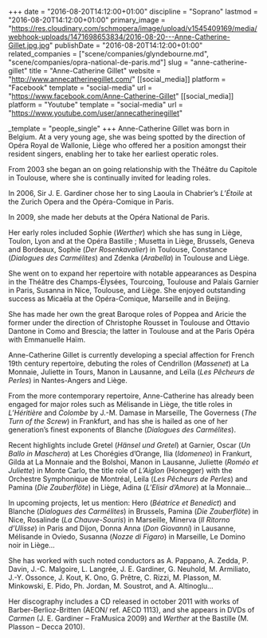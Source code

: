 +++
date = "2016-08-20T14:12:00+01:00"
discipline = "Soprano"
lastmod = "2016-08-20T14:12:00+01:00"
primary_image = "https://res.cloudinary.com/schmopera/image/upload/v1545409169/media/webhook-uploads/1471698653834/2016-08-20---Anne-Catherine-Gillet.jpg.jpg"
publishDate = "2016-08-20T14:12:00+01:00"
related_companies = ["scene/companies/glyndebourne.md", "scene/companies/opra-national-de-paris.md"]
slug = "anne-catherine-gillet"
title = "Anne-Catherine Gillet"
website = "http://www.annecatherinegillet.com/"
[[social_media]]
platform = "Facebook"
template = "social-media"
url = "https://www.facebook.com/Anne-Catherine-Gillet"
[[social_media]]
platform = "Youtube"
template = "social-media"
url = "https://www.youtube.com/user/annecatherinegillet"

_template = "people_single"
+++
Anne-Catherine Gillet was born in Belgium. At a very young age, she was being spotted by the direction of Opéra Royal de Wallonie, Liège who offered her a position amongst their resident singers, enabling her to take her earliest operatic roles.

From 2003 she began an on going relationship with the Théâtre du Capitole in Toulouse, where she is continually invited for leading roles.

In 2006, Sir J. E. Gardiner chose her to sing Laoula in Chabrier’s *L’Étoile* at the Zurich Opera and the Opéra-Comique in Paris.

In 2009, she made her debuts at the Opéra National de Paris.

Her early roles included Sophie (*Werther*) which she has sung in Liège, Toulon, Lyon and at the Opéra Bastille ; Musetta in Liège, Brussels, Geneva and Bordeaux, Sophie (*Der Rosenkavalier*) in Toulouse, Constance (*Dialogues des Carmélites*) and Zdenka (*Arabella*) in Toulouse and Liège.

She went on to expand her repertoire with notable appearances as Despina in the Théâtre des Champs-Élysées, Tourcoing, Toulouse and Palais Garnier in Paris, Susanna in Nice, Toulouse, and Liège. She enjoyed outstanding success as Micaëla at the Opéra-Comique, Marseille and in Beijing.

She has made her own the great Baroque roles of Poppea and Aricie the former under the direction of Christophe Rousset in Toulouse and Ottavio Dantone in Como and Brescia; the latter in Toulouse and at the Paris Opéra with Emmanuelle Haïm.

Anne-Catherine Gillet is currently developing a special affection for French 19th century repertoire, debuting the roles of Cendrillon (*Massenet*) at La Monnaie, Juliette in Tours, Manon in Lausanne, and Leïla (*Les Pêcheurs de Perles*) in Nantes-Angers and Liège.

From the more contemporary repertoire, Anne-Catherine has already been engaged for major roles such as Mélisande in Liège, the title roles in *L’Héritière* and *Colombe* by J.-M. Damase in Marseille, The Governess (*The Turn of the Screw*) in Frankfurt, and has she is hailed as one of her generation’s finest exponents of Blanche (*Dialogues des Carmélites*).

Recent highlights include Gretel (*Hänsel und Gretel*) at Garnier, Oscar (*Un Ballo in Maschera*) at Les Chorégies d’Orange, Ilia (*Idomeneo*) in Frankurt, Gilda at La Monnaie and the Bolshoi, Manon in Lausanne, Juliette (*Roméo et Juliette*) in Monte Carlo, the title role of *L’Aiglon* (Honegger) with the Orchestre Symphonique de Montréal, Leila (*Les Pêcheurs de Perles*) and Pamina (*Die Zauberflöte*) in Liège, Adina (*L’Elisir d’Amore*) at la Monnaie…

In upcoming projects, let us mention: Hero (*Béatrice et Benedict*) and Blanche (*Dialogues des Carmélites*) in Brussels, Pamina (*Die Zauberflöte*) in Nice, Rosalinde (*La Chauve-Souris*) in Marseille, Minerva (*Il Ritorno d’Ulisse*) in Paris and Dijon, Donna Anna (*Don Giovanni*) in Lausanne, Mélisande in Oviedo, Susanna (*Nozze di Figaro*) in Marseille, Le Domino noir in Liège…

She has worked with such noted conductors as A. Pappano, A. Zedda, P. Davin, J.-C. Malgoire, L. Langrée, J. E. Gardiner, G. Neuhold, M. Armiliato, J.-Y. Ossonce, J. Kout, K. Ono, G. Prêtre, C. Rizzi, M. Plasson, M. Minkowski, E. Pido, Ph. Jordan, M. Soustrot, and A. Altinoglu…

Her discography includes a CD released in october 2011 with works of Barber-Berlioz-Britten (AEON/ ref. AECD 1113), and she appears in DVDs of *Carmen* (J. E. Gardiner – FraMusica 2009) and *Werther* at the Bastille (M. Plasson – Decca 2010).